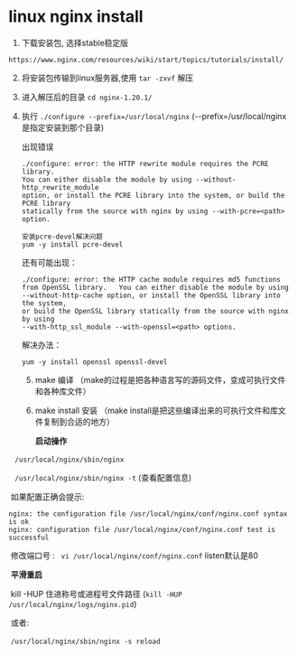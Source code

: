 # linux nginx install

1. 下载安装包, 选择stable稳定版

``` https://www.nginx.com/resources/wiki/start/topics/tutorials/install/
https://www.nginx.com/resources/wiki/start/topics/tutorials/install/
```

2. 将安装包传输到linux服务器,使用 `tar -zxvf` 解压

3. 进入解压后的目录 `cd nginx-1.20.1/`

4. 执行 `./configure --prefix=/usr/local/nginx`  (--prefix=/usr/local/nginx 是指定安装到那个目录)

   出现错误

   ```
   ./configure: error: the HTTP rewrite module requires the PCRE library.
   You can either disable the module by using --without-http_rewrite_module
   option, or install the PCRE library into the system, or build the PCRE library
   statically from the source with nginx by using --with-pcre=<path> option.
   ```

   ```
   安装pcre-devel解决问题
   yum -y install pcre-devel
   ```

   还有可能出现：

   ```
   ./configure: error: the HTTP cache module requires md5 functions
   from OpenSSL library.   You can either disable the module by using
   --without-http-cache option, or install the OpenSSL library into the system,
   or build the OpenSSL library statically from the source with nginx by using
   --with-http_ssl_module --with-openssl=<path> options.
   ```

   解决办法：

   ```
   yum -y install openssl openssl-devel
   ```

   5. make 编译 （make的过程是把各种语言写的源码文件，变成可执行文件和各种库文件）

   6. make install 安装 （make install是把这些编译出来的可执行文件和库文件复制到合适的地方）

      **启动操作**

​         `  /usr/local/nginx/sbin/nginx `  

​	     ` /usr/local/nginx/sbin/nginx -t`  (查看配置信息) 

​			如果配置正确会提示:

```
nginx: the configuration file /usr/local/nginx/conf/nginx.conf syntax is ok
nginx: configuration file /usr/local/nginx/conf/nginx.conf test is successful
```

​			修改端口号 :  ` vi /usr/local/nginx/conf/nginx.conf`    listen默认是80

​		**平滑重启**

​			kill -HUP 住进称号或进程号文件路径 (`kill -HUP /usr/local/nginx/logs/nginx.pid`)  

​		 或者:

​		`/usr/local/nginx/sbin/nginx -s reload`

